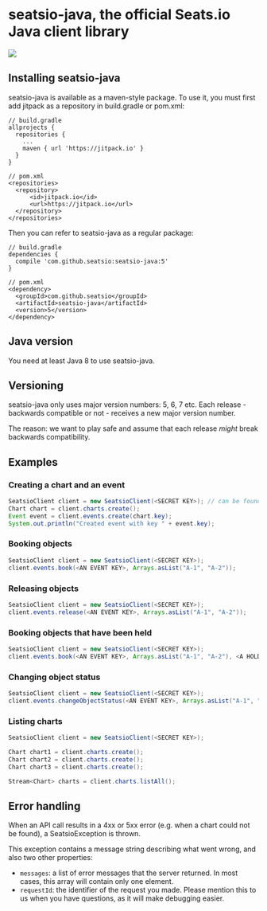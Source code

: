 # seatsio-java, the official Seats.io Java client library

[![](https://jitpack.io/v/seatsio/seatsio-java.svg)](https://jitpack.io/#seatsio/seatsio-java)

## Installing seatsio-java

seatsio-java is available as a maven-style package. To use it, you must first add jitpack as a repository in build.gradle or pom.xml:

```
// build.gradle
allprojects {
  repositories {
    ...
    maven { url 'https://jitpack.io' }
  }
}

// pom.xml
<repositories>
  <repository>
      <id>jitpack.io</id>
      <url>https://jitpack.io</url>
  </repository>
</repositories>
```

Then you can refer to seatsio-java as a regular package:

```
// build.gradle
dependencies {
  compile 'com.github.seatsio:seatsio-java:5'
}

// pom.xml
<dependency>
  <groupId>com.github.seatsio</groupId>
  <artifactId>seatsio-java</artifactId>
  <version>5</version>
</dependency>
```

## Java version

You need at least Java 8 to use seatsio-java.

## Versioning

seatsio-java only uses major version numbers: 5, 6, 7 etc. Each release - backwards compatible or not - receives a new major version number.

The reason: we want to play safe and assume that each release _might_ break backwards compatibility.

## Examples

### Creating a chart and an event

```java
SeatsioClient client = new SeatsioClient(<SECRET KEY>); // can be found on https://app.seats.io/settings
Chart chart = client.charts.create();
Event event = client.events.create(chart.key);
System.out.println("Created event with key " + event.key);
```

### Booking objects

```java
SeatsioClient client = new SeatsioClient(<SECRET KEY>);
client.events.book(<AN EVENT KEY>, Arrays.asList("A-1", "A-2"));
```

### Releasing objects

```java
SeatsioClient client = new SeatsioClient(<SECRET KEY>);
client.events.release(<AN EVENT KEY>, Arrays.asList("A-1", "A-2"));
```

### Booking objects that have been held

```java
SeatsioClient client = new SeatsioClient(<SECRET KEY>);
client.events.book(<AN EVENT KEY>, Arrays.asList("A-1", "A-2"), <A HOLD TOKEN>);
```

### Changing object status

```java
SeatsioClient client = new SeatsioClient(<SECRET KEY>);
client.events.changeObjectStatus(<AN EVENT KEY>, Arrays.asList("A-1", "A-2"), "unavailable");
```

### Listing charts

```java
SeatsioClient client = new SeatsioClient(<SECRET KEY>);

Chart chart1 = client.charts.create();
Chart chart2 = client.charts.create();
Chart chart3 = client.charts.create();

Stream<Chart> charts = client.charts.listAll();
```

## Error handling

When an API call results in a 4xx or 5xx error (e.g. when a chart could not be found), a SeatsioException is thrown.

This exception contains a message string describing what went wrong, and also two other properties:

- `messages`: a list of error messages that the server returned. In most cases, this array will contain only one element.
- `requestId`: the identifier of the request you made. Please mention this to us when you have questions, as it will make debugging easier.
